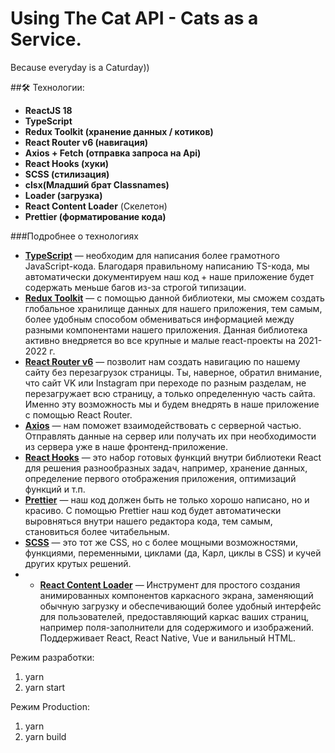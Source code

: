 # Using The Cat API - Cats as a Service.

Because everyday is a Caturday))

##🛠 Технологии:

 - **ReactJS 18**
 - **TypeScript**
 - **Redux Toolkit (хранение данных / котиков)**
 - **React Router v6 (навигация)**
 - **Axios + Fetch (отправка запроса на Api)**
 - **React Hooks (хуки)**
 - **SCSS (стилизация)**
 - **clsx(Младший брат Classnames)**
 - **Loader (загрузка)**
 - **React Content Loader** (Скелетон)
 - **Prettier (форматирование кода)**

###Подробнее о технологиях

- **[TypeScript](https://www.typescriptlang.org/)** — необходим для написания более грамотного JavaScript-кода. Благодаря правильному написанию TS-кода, мы автоматически документируем наш код + наше приложение будет содержать меньше багов из-за строгой типизации.
- **[Redux Toolkit](https://redux-toolkit.js.org/)** — с помощью данной библиотеки, мы сможем создать глобальное хранилище данных для нашего приложения, тем самым, более удобным способом обмениваться информацией между разными компонентами нашего приложения. Данная библиотека активно внедряется во все крупные и малые react-проекты на 2021-2022 г.
- **[React Router v6](https://reactrouter.com/docs/en/v6/getting-started/overview)** — позволит нам создать навигацию по нашему сайту без перезагрузок страницы. Ты, наверное, обратил внимание, что сайт VK или Instagram при переходе по разным разделам, не перезагружает всю страницу, а только определенную часть сайта. Именно эту возможность мы и будем внедрять в наше приложение с помощью React Router.
- **[Axios](https://github.com/axios/axios)** — нам поможет взаимодействовать с серверной частью. Отправлять данные на сервер или получать их при необходимости из сервера уже в наше фронтенд-приложение.
- **[React Hooks](https://ru.reactjs.org/docs/hooks-intro.html)** — это набор готовых функций внутри библиотеки React для решения разнообразных задач, например, хранение данных, определение первого отображения приложения, оптимизаций функций и т.п.
- **[Prettier](https://prettier.io/)** — наш код должен быть не только хорошо написано, но и красиво. С помощью Prettier наш код будет автоматически выровняться внутри нашего редактора кода, тем самым, становиться более читабельным.
- **[SCSS](https://sass-scss.ru/)** — это тот же CSS, но с более мощными возможностями, функциями, переменными, циклами (да, Карл, циклы в CSS) и кучей других крутых решений.
- - **[React Content Loader](https://skeletonreact.com/)** — Инструмент для простого создания анимированных компонентов каркасного экрана, заменяющий обычную загрузку и обеспечивающий более удобный интерфейс для пользователей, предоставляющий каркас ваших страниц, например поля-заполнители для содержимого и изображений. Поддерживает React, React Native, Vue и ванильный HTML.

Режим разработки:
1. yarn
2. yarn start

Режим Production:
1. yarn
2. yarn build
